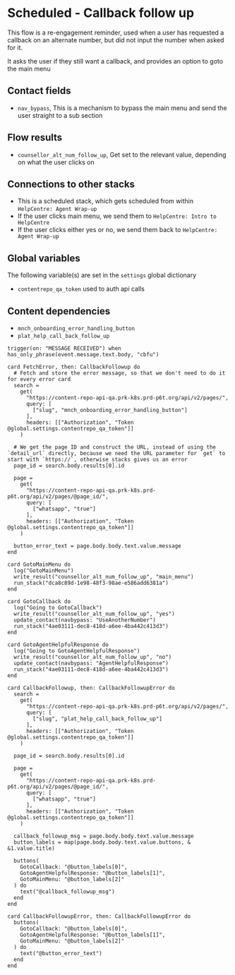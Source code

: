 # Scheduled - Callback follow up

This flow is a re-engagement reminder, used when a user has requested a callback on an alternate number, but did not input the number when asked for it.

It asks the user if they still want a callback, and provides an option to goto the main menu

## Contact fields

* `nav_bypass`, This is a mechanism to bypass the main menu and send the user straight to a sub section

## Flow results

* `counsellor_alt_num_follow_up`, Get set to the relevant value, depending on what the user clicks on

## Connections to other stacks

* This is a scheduled stack, which gets scheduled from within `HelpCentre: Agent Wrap-up`
* If the user clicks main menu, we send them to `HelpCentre: Intro to HelpCentre`
* If the user clicks either yes or no, we send them back to `HelpCentre: Agent Wrap-up`

## Global variables

The following variable(s) are set in the `settings` global dictionary

* `contentrepo_qa_token` used to auth api calls

## Content dependencies

* `mnch_onboarding_error_handling_button`
* `plat_help_call_back_follow_up`

```stack
trigger(on: "MESSAGE RECEIVED") when has_only_phrase(event.message.text.body, "cbfu")

card FetchError, then: CallbackFollowup do
  # Fetch and store the error message, so that we don't need to do it for every error card
  search =
    get(
      "https://content-repo-api-qa.prk-k8s.prd-p6t.org/api/v2/pages/",
      query: [
        ["slug", "mnch_onboarding_error_handling_button"]
      ],
      headers: [["Authorization", "Token @global.settings.contentrepo_qa_token"]]
    )

  # We get the page ID and construct the URL, instead of using the `detail_url` directly, because we need the URL parameter for `get` to start with `https://`, otherwise stacks gives us an error
  page_id = search.body.results[0].id

  page =
    get(
      "https://content-repo-api-qa.prk-k8s.prd-p6t.org/api/v2/pages/@page_id/",
      query: [
        ["whatsapp", "true"]
      ],
      headers: [["Authorization", "Token @global.settings.contentrepo_qa_token"]]
    )

  button_error_text = page.body.body.text.value.message
end

card GotoMainMenu do
  log("GotoMainMenu")
  write_result("counsellor_alt_num_follow_up", "main_menu")
  run_stack("dca8c89d-1e98-48f3-98ae-e586add6381a")
end

card GotoCallback do
  log("Going to GotoCallback")
  write_result("counsellor_alt_num_follow_up", "yes")
  update_contact(navbypass: "UseAnotherNumber")
  run_stack("4ae03111-dec8-418d-a6ee-4ba442c413d3")
end

card GotoAgentHelpfulResponse do
  log("Going to GotoAgentHelpfulResponse")
  write_result("counsellor_alt_num_follow_up", "no")
  update_contact(navbypass: "AgentHelpfulResponse")
  run_stack("4ae03111-dec8-418d-a6ee-4ba442c413d3")
end

```

<!-- { section: "9af0e671-6ba5-4686-85e2-731ddd01ad85", x: 0, y: 0} -->

```stack
card CallbackFollowup, then: CallbackFollowupError do
  search =
    get(
      "https://content-repo-api-qa.prk-k8s.prd-p6t.org/api/v2/pages/",
      query: [
        ["slug", "plat_help_call_back_follow_up"]
      ],
      headers: [["Authorization", "Token @global.settings.contentrepo_qa_token"]]
    )

  page_id = search.body.results[0].id

  page =
    get(
      "https://content-repo-api-qa.prk-k8s.prd-p6t.org/api/v2/pages/@page_id/",
      query: [
        ["whatsapp", "true"]
      ],
      headers: [["Authorization", "Token @global.settings.contentrepo_qa_token"]]
    )

  callback_followup_msg = page.body.body.text.value.message
  button_labels = map(page.body.body.text.value.buttons, & &1.value.title)

  buttons(
    GotoCallback: "@button_labels[0]",
    GotoAgentHelpfulResponse: "@button_labels[1]",
    GotoMainMenu: "@button_labels[2]"
  ) do
    text("@callback_followup_msg")
  end
end

card CallbackFollowupError, then: CallbackFollowupError do
  buttons(
    GotoCallback: "@button_labels[0]",
    GotoAgentHelpfulResponse: "@button_labels[1]",
    GotoMainMenu: "@button_labels[2]"
  ) do
    text("@button_error_text")
  end
end

```